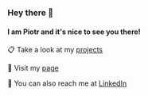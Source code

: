 ### Hey there 👋
#### I am Piotr and it's nice to see you there!


📋 Take a look at my <a href="https://github.com/Piotress5?tab=repositories">projects</a>

📖 Visit my <a href="https://piotress5.github.io/">page</a>

📧 You can also reach me at <a href="https://www.linkedin.com/in/piotr-ciesla/">LinkedIn</a>
